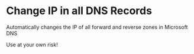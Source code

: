 # Change IP in all DNS Records
Automatically changes the IP of all forward and reverse zones in Microsoft DNS

Use at your own risk!
